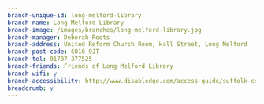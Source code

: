 ```yaml
---
branch-unique-id: long-melford-library
branch-name: Long Melford Library
branch-image: /images/branches/long-melford-library.jpg
branch-manager: Deborah Roots
branch-address: United Reform Church Room, Hall Street, Long Melford
branch-post-code: CO10 9JT
branch-tel: 01787 377525
branch-friends: Friends of Long Melford Library
branch-wifi: y
branch-accessibility: http://www.disabledgo.com/access-guide/suffolk-county-council/long-melford-library
breadcrumb: y
---
```

